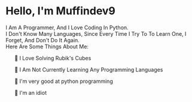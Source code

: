 <h1>Hello, I'm Muffindev9</h1>
<p>I Am A Programmer, And I Love Coding In Python.<br />
  I Don't Know Many Languages, Since Every Time I Try To To Learn One, I Forget, And Don't Do It Again.<br />
  Here Are Some Things About Me:</p>
<aboutme>
  <ul>👀 I Love Solving Rubik's Cubes</ul>
  <ul>🌱 I Am Not Currently Learning Any Programming Languages</ul>
  <ul>🐍 I'm very good at python programming</ul>  
  <ul>🤪 I'm an idiot</ul>
</aboutme>
<!---
MuffinDev9/MuffinDev9 is a ✨ special ✨ repository because its `README.md` (this file) appears on your GitHub profile.
You can click the Preview link to take a look at your changes.
--->

